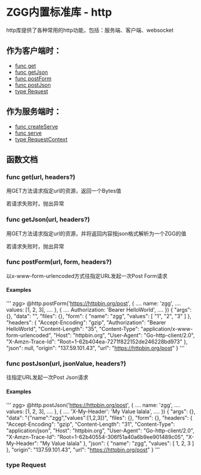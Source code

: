 # ZGG内置标准库 - http

http库提供了各种常用的http功能，包括：服务端、客户端、websocket

## 作为客户端时：
* [func get](#get)
* [func getJson](#getJson)
* [func postForm](#postForm)
* [func postJson](#postJson)
* [type Request](#Request)

## 作为服务端时：
* [func createServe](#createServe)
* [func serve](#serve)
* [type RequestContext](#RequestContext)

## 函数文档

### <div id="get">func get(url, headers?)</div>
用GET方法请求指定url的资源，返回一个Bytes值

若请求失败时，抛出异常

### <div id="getJson">func getJson(url, headers?)</div>
用GET方法请求指定url的资源，并将返回内容按json格式解析为一个ZGG的值

若请求失败时，抛出异常

### <div id="postForm">func postForm(url, form, headers?)</div>

以x-www-form-urlencoded方式往指定URL发起一次Post Form请求

#### Examples
'''
zgg> @http.postForm('https://httpbin.org/post', {
....   name: 'zgg',
....   values: [1, 2, 3],
.... }, {
....   Authorization: 'Bearer HelloWorld',
.... })
{
  "args": {}, 
  "data": "", 
  "files": {}, 
  "form": {
    "name": "zgg", 
    "values": [
      "1", 
      "2", 
      "3"
    ]
  }, 
  "headers": {
    "Accept-Encoding": "gzip", 
    "Authorization": "Bearer HelloWorld", 
    "Content-Length": "35", 
    "Content-Type": "application/x-www-form-urlencoded", 
    "Host": "httpbin.org", 
    "User-Agent": "Go-http-client/2.0", 
    "X-Amzn-Trace-Id": "Root=1-62b404ea-7271f822152de246228bd973"
  }, 
  "json": null, 
  "origin": "137.59.101.43", 
  "url": "https://httpbin.org/post"
}
'''

### <div id="postJson">func postJson(url, jsonValue, headers?)</div>

往指定URL发起一次Post Json请求

#### Examples
'''
zgg> @http.postJson('https://httpbin.org/post', {
....   name: 'zgg',
....   values: [1, 2, 3],
.... }, {
....   'X-My-Header': 'My Value lalala',
.... })
{
  "args": {}, 
  "data": "{\"name\":\"zgg\",\"values\":[1,2,3]}", 
  "files": {}, 
  "form": {}, 
  "headers": {
    "Accept-Encoding": "gzip", 
    "Content-Length": "31", 
    "Content-Type": "application/json", 
    "Host": "httpbin.org", 
    "User-Agent": "Go-http-client/2.0", 
    "X-Amzn-Trace-Id": "Root=1-62b40554-306f51a40a6b9ee901489c05", 
    "X-My-Header": "My Value lalala"
  }, 
  "json": {
    "name": "zgg", 
    "values": [
      1, 
      2, 
      3
    ]
  }, 
  "origin": "137.59.101.43", 
  "url": "https://httpbin.org/post"
}
'''

### <div id="Request">type Request</div>
